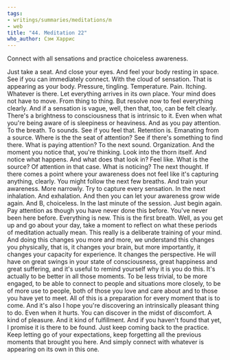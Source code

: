 ```yaml
---
tags:
- writings/summaries/meditations/m
- web
title: "44. Meditation 22"
who_author: Сэм Харрис
---
```


Connect with all sensations and practice choiceless awareness.

Just take a seat. And close your eyes. And feel your body resting in space. See if you can immediately connect. With the cloud of sensation. That is appearing as your body. Pressure, tingling. Temperature. Pain. Itching. Whatever is there. Let everything arrives in its own place. Your mind does not have to move. From thing to thing. But resolve now to feel everything clearly. And if a sensation is vague, well, then that, too, can be felt clearly. There's a brightness to consciousness that is intrinsic to it. Even when what you're being aware of is sleepiness or heaviness. And as you pay attention. To the breath. To sounds. See if you feel that. Retention is. Emanating from a source. Where is the the seat of attention? See if there's something to find there. What is paying attention? To the next sound. Organization. And the moment you notice that, you're thinking. Look into the thorn itself. And notice what happens. And what does that look in? Feel like. What is the source? Of attention in that case. What is noticing? The next thought. If there comes a point where your awareness does not feel like it's capturing anything, clearly. You might follow the next few breaths. And train your awareness. More narrowly. Try to capture every sensation. In the next inhalation. And exhalation. And then you can let your awareness grow wide again. And B, choiceless. In the last minute of the session. Just begin again. Pay attention as though you have never done this before. You've never been here before. Everything is new. This is the first breath. Well, as you get up and go about your day, take a moment to reflect on what these periods of meditation actually mean. This really is a deliberate training of your mind. And doing this changes you more and more, we understand this changes you physically, that is, it changes your brain, but more importantly, it changes your capacity for experience. It changes the perspective. He will have on great swings in your state of consciousness, great happiness and great suffering, and it's useful to remind yourself why it is you do this. It's actually to be better in all those moments. To be less trivial, to be more engaged, to be able to connect to people and situations more closely, to be of more use to people, both of those you love and care about and to those you have yet to meet. All of this is a preparation for every moment that is to come. And it's also I hope you're discovering an intrinsically pleasant thing to do. Even when it hurts. You can discover in the midst of discomfort. A kind of pleasure. And it kind of fulfillment. And if you haven't found that yet, I promise it is there to be found. Just keep coming back to the practice. Keep letting go of your expectations, keep forgetting all the previous moments that brought you here. And simply connect with whatever is appearing on its own in this one. 